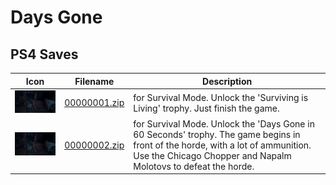 # Days Gone

## PS4 Saves

| Icon | Filename | Description |
|------|----------|-------------|
| ![Days Gone](icon0.png) | [00000001.zip](00000001.zip) | for Survival Mode. Unlock the 'Surviving is Living' trophy. Just finish the game. |
| ![Days Gone](icon0.png) | [00000002.zip](00000002.zip) | for Survival Mode. Unlock the 'Days Gone in 60 Seconds' trophy. The game begins in front of the horde, with a lot of ammunition. Use the Chicago Chopper and Napalm Molotovs to defeat the horde. |
